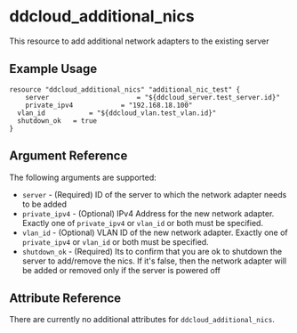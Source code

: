 # ddcloud\_additional\_nics

This resource to add additional network adapters to the existing server

## Example Usage

```
resource "ddcloud_additional_nics" "additional_nic_test" {
	server   					= "${ddcloud_server.test_server.id}"
	private_ipv4 			= "192.168.18.100"
  vlan_id 			= "${ddcloud_vlan.test_vlan.id}"
  shutdown_ok   = true
}
```

## Argument Reference

The following arguments are supported:

* `server` - (Required) ID of the server to which the network adapter needs to be added
* `private_ipv4` - (Optional) IPv4 Address for the new network adapter. Exactly one of `private_ipv4` or `vlan_id` or both must be specified.
* `vlan_id` - (Optional) VLAN ID of the new network adapter. Exactly one of `private_ipv4` or `vlan_id` or both must be specified.
* `shutdown_ok` - (Required) Its to confirm that you are ok to shutdown the server to add/remove the nics. If it's false, then the network adapter will be added or removed only if the server is powered off

## Attribute Reference

There are currently no additional attributes for `ddcloud_additional_nics`.

